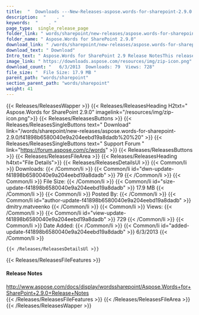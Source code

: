 ```yaml
---
title:  "  Downloads ---New-Releases-aspose.words-for-sharepoint-2.9.0 . " 
description:  "    . " 
keywords:  "    . " 
page_type:  single_release_page
folder_link: " words/sharepoint/new-releases/aspose.words-for-sharepoint-2.9.0/"
folder_name: " Aspose.Words for SharePoint 2.9.0"
download_link: " /words/sharepoint/new-releases/aspose.words-for-sharepoint-2.9.0/f41898b6580040e9a204eebd19a8dadb"
download_text: " Download"
Intro_text: " Aspose.Words for SharePoint 2.9 Release NotesThis release includes the latest im..."
image_link: " https://downloads.aspose.com/resources/img/zip-icon.png"
download_count: "   6/3/2013  Downloads: 79  Views: 728"
file_size: "  File Size: 17.9 MB "
parent_path: "words/sharepoint"
section_parent_path: "words/sharepoint"
weight: 41 
---
```


{{< Releases/ReleasesWapper >}}
  {{< Releases/ReleasesHeading H2txt=" Aspose.Words for SharePoint 2.9.0" imagelink="/resources/img/zip-icon.png">}}
  {{< Releases/ReleasesButtons >}}
    {{< Releases/ReleasesSingleButtons text=" Download" link="/words/sharepoint/new-releases/aspose.words-for-sharepoint-2.9.0/f41898b6580040e9a204eebd19a8dadb%20%20" >}}
    {{< Releases/ReleasesSingleButtons text=" Support Forum " link="https://forum.aspose.com/c/words" >}}
  {{< Releases/ReleasesButtons >}}
  {{< Releases/ReleasesFileArea >}}
    {{< Releases/ReleasesHeading h4txt="File Details">}}
    {{< Releases/ReleasesDetailsUl >}}
            {{< Common/li  >}} Downloads: {{< /Common/li >}} 
      {{< Common/li id="dwn-update-f41898b6580040e9a204eebd19a8dadb" >}} 79 {{< /Common/li >}} 
      {{< Common/li  >}} File Size: {{< /Common/li >}} 
      {{< Common/li id="size-update-f41898b6580040e9a204eebd19a8dadb" >}} 17.9 MB {{< /Common/li >}} 
      {{< Common/li  >}} Posted By: {{< /Common/li >}} 
      {{< Common/li id="author-update-f41898b6580040e9a204eebd19a8dadb" >}} dmitry.matveenko {{< /Common/li >}} 
      {{< Common/li  >}} Views: {{< /Common/li >}} 
      {{< Common/li id="view-update-f41898b6580040e9a204eebd19a8dadb" >}} 729 {{< /Common/li >}} 
      {{< Common/li  >}} Date Added: {{< /Common/li >}} 
      {{< Common/li id="added-update-f41898b6580040e9a204eebd19a8dadb" >}} 6/3/2013 {{< /Common/li >}} 

    {{< /Releases/ReleasesDetailsUl >}}

  {{< Releases/ReleasesFileFeatures >}}
      <h4>Release Notes</h4><div><a href="http://www.aspose.com/docs/display/wordssharepoint/Aspose.Words+for+SharePoint+2.9.0+Release+Notes">http://www.aspose.com/docs/display/wordssharepoint/Aspose.Words+for+SharePoint+2.9.0+Release+Notes</a></div>
  {{< /Releases/ReleasesFileFeatures >}}
 {{< /Releases/ReleasesFileArea >}}
{{< /Releases/ReleasesWapper >}}


